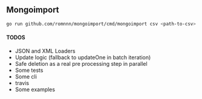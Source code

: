## Mongoimport

```bash
go run github.com/romnnn/mongoimport/cmd/mongoimport csv <path-to-csv>
```

#### TODOS
- JSON and XML Loaders
- Update logic (fallback to updateOne in batch iteration)
- Safe deletion as a real pre processing step in parallel
- Some tests
- Some cli
- travis
- Some examples